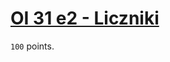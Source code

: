 # [OI 31 e2 - Liczniki](https://szkopul.edu.pl/problemset/problem/9Xg3SiF9DZ-Xn65OWbu9B42J/site/?key=statement)

`100` points.
